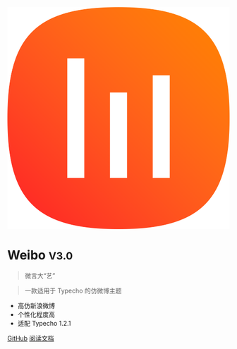 ![logo](Weibo-Theme-Logo.png)

# Weibo <small>V3.0</small>

> 微言大“艺”

> 一款适用于 Typecho 的仿微博主题

- 高仿新浪微博
- 个性化程度高
- 适配 Typecho 1.2.1

[GitHub](https://github.com/PomeloOfficial/Weibo)
[阅读文档](/README.md)